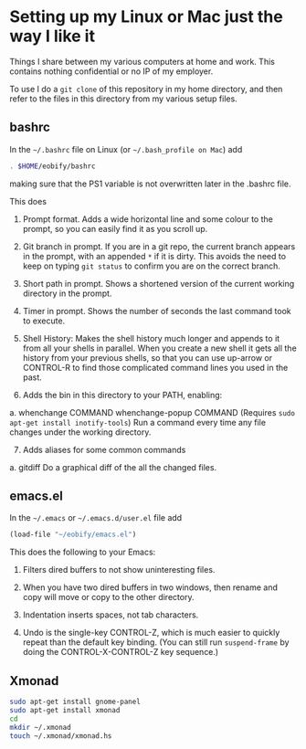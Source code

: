 Setting up my Linux or Mac just the way I like it
============

Things I share between my various computers at home and work. This
contains nothing confidential or no IP of my employer.

To use I do a `git clone` of this repository in my home directory, and
then refer to the files in this directory from my various setup files.

bashrc
----

In the `~/.bashrc` file on Linux (or `~/.bash_profile on Mac`) add
```sh
. $HOME/eobify/bashrc
```
making sure that the PS1 variable is not overwritten later in the
.bashrc file.

This does

1. Prompt format. Adds a wide horizontal line and some colour to the
prompt, so you can easily find it as you scroll up.

2. Git branch in prompt. If you are in a git repo, the current branch
appears in the prompt, with an appended `*` if it is dirty.  This
avoids the need to keep on typing `git status` to confirm you are on
the correct branch.

3. Short path in prompt. Shows a shortened version of the current
working directory in the prompt.

4. Timer in prompt. Shows the number of seconds the last command took
to execute.

5. Shell History: Makes the shell history much longer and appends to
it from all your shells in parallel.  When you create a new shell it
gets all the history from your previous shells, so that you can use
up-arrow or CONTROL-R to find those complicated command lines you used
in the past.

6. Adds the bin in this directory to your PATH, enabling:

  a.  whenchange COMMAND
      whenchange-popup COMMAND
      (Requires `sudo apt-get install inotify-tools`)
      Run a command every time any file changes under the working directory.

7. Adds aliases for some common commands

  a. gitdiff
     Do a graphical diff of the all the changed files.

emacs.el
-----

In the `~/.emacs` or `~/.emacs.d/user.el`  file add
```lisp
(load-file "~/eobify/emacs.el")
```

This does the following to your Emacs:

1. Filters dired buffers to not show uninteresting files.

2. When you have two dired buffers in two windows, then rename and
copy will move or copy to the other directory.

3. Indentation inserts spaces, not tab characters.

4. Undo is the single-key CONTROL-Z, which is much easier to quickly
repeat than the default key binding.  (You can still run
`suspend-frame` by doing the CONTROL-X-CONTROL-Z key sequence.)

Xmonad
------

```sh
sudo apt-get install gnome-panel
sudo apt-get install xmonad
cd
mkdir ~/.xmonad
touch ~/.xmonad/xmonad.hs
```
